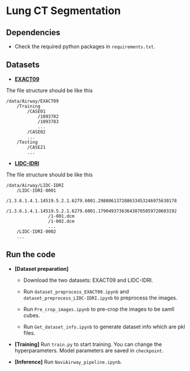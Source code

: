 # Lung CT Segmentation

## Dependencies

- Check the required python packages in `requirements.txt`.

## Datasets

- [**EXACT09**](http://image.diku.dk/exact/)


The file structure should be like this

```
/data/Airway/EXACT09
    /Training
        /CASE01
            /1093782
            /1093783
            ...
        /CASE02
        ...
    /Testing
        /CASE21
        ...
```

- [**LIDC-IDRI**](https://wiki.cancerimagingarchive.net/display/Public/LIDC-IDRI)

The file structure should be like this

```
/data/Airway/LIDC-IDRI
    /LIDC-IDRI-0001
        /1.3.6.1.4.1.14519.5.2.1.6279.6001.298806137288633453246975630178
            /1.3.6.1.4.1.14519.5.2.1.6279.6001.179049373636438705059720603192
                /1-001.dcm
                /1-002.dcm
                ...
    /LIDC-IDRI-0002
    ...
```

## Run the code

- **[Dataset preparation]**

    - Download the two datasets: EXACT09 and LIDC-IDRI.

    - Run ```dataset_preprocess_EXACT09.ipynb``` and ```dataset_preprocess_LIDC-IDRI.ipynb``` to preprocess the images.

    - Run ```Pre_crop_images.ipynb``` to pre-crop the images to be samll cubes.

    - Run ```Get_dataset_info.ipynb``` to generate dataset info which are pkl files.

- **[Training]** Run ```train.py``` to start training. You can change the hyperparameters. Model parameters are saved in ```checkpoint```.

- **[Inference]** Run ```NaviAirway_pipeline.ipynb```.